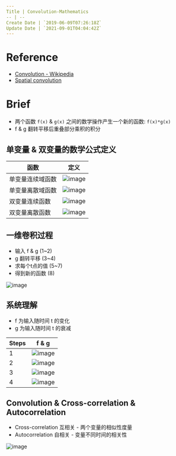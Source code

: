 ```yaml
---
Title | Convolution-Mathematics
-- | --
Create Date | `2019-06-09T07:26:18Z`
Update Date | `2021-09-01T04:04:42Z`
---
```

# Reference
- [Convolution - Wikipedia](https://en.wikipedia.org/wiki/Convolution)
- [Spatial convolution](https://graphics.stanford.edu/courses/cs178/applets/convolution.html)

# Brief
- 两个函数 `f(x)` & `g(x)` 之间的数学操作产生一个新的函数: `f(x)*g(x)`
- f & g 翻转平移后重叠部分乘积的积分

## 单变量 & 双变量的数学公式定义
函数 | 定义
-- | --
单变量连续域函数 | ![image](https://user-images.githubusercontent.com/2216970/131601623-854ff312-5e0f-43ce-a056-bd2a8f23520d.png)
单变量离散域函数 | ![image](https://user-images.githubusercontent.com/2216970/131601631-3c593ffa-56da-4f90-8ed8-8f28efcec4c9.png)
双变量连续函数 | ![image](https://user-images.githubusercontent.com/2216970/131601971-4211fe0c-4ea8-4139-bde8-0868f65f55c7.png)
双变量离散函数 | ![image](https://user-images.githubusercontent.com/2216970/131601976-ebdfa058-980c-43ba-b9e9-cf72b9588a5c.png)

## 一维卷积过程
- 输入 f & g (1~2)
- g 翻转平移 (3~4)
- 求每个t点的值 (5~7)
- 得到新的函数 (8)

![image](https://user-images.githubusercontent.com/2216970/131608216-58bdf6c6-a760-410b-bf4e-3083f31130e9.png)

## 系统理解
- f 为输入随时间 t 的变化
- g 为输入随时间 t 的衰减

Steps | f & g
-- | --
1 | ![image](https://user-images.githubusercontent.com/2216970/131609844-347f9791-27db-4ffa-8842-5930c0360239.png) 
2 | ![image](https://user-images.githubusercontent.com/2216970/131609851-f09a7f92-15c5-4adc-9d54-41deccb7e868.png)
3 | ![image](https://user-images.githubusercontent.com/2216970/131609866-41ec394b-f17e-40fa-9112-ef8286b33f78.png) 
4 | ![image](https://user-images.githubusercontent.com/2216970/131609873-b7b50362-def4-4c80-a980-ffbf8300c410.png)


## Convolution & Cross-correlation & Autocorrelation
- Cross-correlation 互相关 - 两个变量的相似性度量
- Autocorrelation 自相关 - 变量不同时间的相关性

![image](https://user-images.githubusercontent.com/2216970/131608780-d2df7ecf-c6a9-48dd-a895-1fab7dc28904.png)



